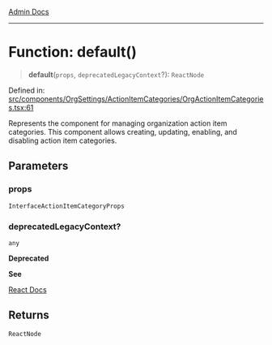 [Admin Docs](/)

***

# Function: default()

> **default**(`props`, `deprecatedLegacyContext`?): `ReactNode`

Defined in: [src/components/OrgSettings/ActionItemCategories/OrgActionItemCategories.tsx:61](https://github.com/gautam-divyanshu/talawa-admin/blob/69cd9f147d3701d1db7821366b2c564d1fb49f77/src/components/OrgSettings/ActionItemCategories/OrgActionItemCategories.tsx#L61)

Represents the component for managing organization action item categories.
This component allows creating, updating, enabling, and disabling action item categories.

## Parameters

### props

`InterfaceActionItemCategoryProps`

### deprecatedLegacyContext?

`any`

**Deprecated**

**See**

[React Docs](https://legacy.reactjs.org/docs/legacy-context.html#referencing-context-in-lifecycle-methods)

## Returns

`ReactNode`
